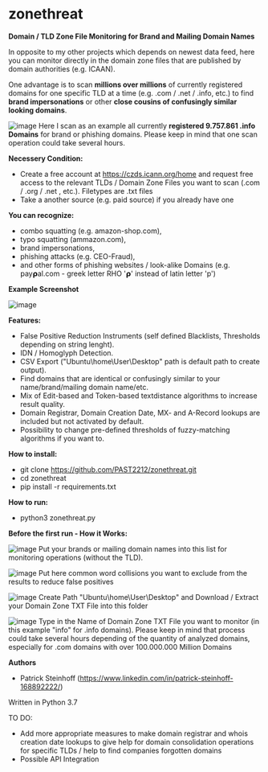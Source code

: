 # zonethreat
**Domain / TLD Zone File Monitoring for Brand and Mailing Domain Names**

In opposite to my other projects which depends on newest data feed, here you can monitor directly in the domain zone files that are published by domain authorities (e.g. ICAAN).

One advantage is to scan **millions over millions** of currently registered domains for one specific TLD at a time (e.g. .com / .net / .info, etc.) to find **brand impersonations** or other **close cousins of confusingly similar looking domains**. 

![image](https://user-images.githubusercontent.com/124390875/219959254-7ad12944-f42f-4b2e-95e7-ca2741927d04.png)
Here I scan as an example all currently **registered 9.757.861 .info Domains** for brand or phishing domains. Please keep in mind that one scan operation could take several hours.

**Necessery Condition:**
- Create a free account at https://czds.icann.org/home and request free access to the relevant TLDs / Domain Zone Files you want to scan (.com / .org / .net , etc.). Filetypes are .txt files
- Take a another source (e.g. paid source) if you already have one

**You can recognize:**
- combo squatting (e.g. amazon-shop.com), 
- typo squatting (ammazon.com), 
- brand impersonations, 
- phishing attacks (e.g. CEO-Fraud),
- and other forms of phishing websites / look-alike Domains (e.g. 𝗉ay𝞀al.com - greek letter RHO '𝞀' instead of latin letter 'p')

**Example Screenshot**

![image](https://user-images.githubusercontent.com/124390875/219959586-d78cbaac-20ae-4092-ae4e-b58ad1fdb19d.png)


**Features:**
- False Positive Reduction Instruments (self defined Blacklists, Thresholds depending on string lenght).
- IDN / Homoglyph Detection.
- CSV Export ("Ubuntu\home\User\Desktop" path is default path to create output).
- Find domains that are identical or confusingly similar to your name/brand/mailing domain name/etc.
- Mix of Edit-based and Token-based textdistance algorithms to increase result quality.
- Domain Registrar, Domain Creation Date, MX- and A-Record lookups are included but not activated by default.
- Possibility to change pre-defined thresholds of fuzzy-matching algorithms if you want to.

**How to install:**
- git clone https://github.com/PAST2212/zonethreat.git
- cd zonethreat
- pip install -r requirements.txt

**How to run:**
- python3 zonethreat.py

**Before the first run - How it Works:**

![image](https://user-images.githubusercontent.com/124390875/216693263-1f4b68dd-ac95-4bda-8887-dba1044b3103.png)
Put your brands or mailing domain names into this list for monitoring operations (without the TLD).


![image](https://user-images.githubusercontent.com/124390875/216693388-b5543d15-26a0-410d-a62b-6e3764b713b6.png)
Put here common word collisions you want to exclude from the results to reduce false positives


![image](https://user-images.githubusercontent.com/124390875/219960676-1111ff7d-d07e-427f-8d6d-3d32c3c28346.png)
Create Path "Ubuntu\home\User\Desktop" and Download / Extract your Domain Zone TXT File into this folder


![image](https://user-images.githubusercontent.com/124390875/219960853-0c7a058c-a3bb-47a4-bb4d-fd6ea677b47f.png)
Type in the Name of Domain Zone TXT File you want to monitor (in this example "info" for .info domains). Please keep in mind that process could take several hours depending of the quantity of analyzed domains, especially for .com domains with over 100.000.000 Million Domains


**Authors**
- Patrick Steinhoff (https://www.linkedin.com/in/patrick-steinhoff-168892222/)

Written in Python 3.7

TO DO:
- Add more appropriate measures to make domain registrar and whois creation date lookups to give help for domain consolidation operations for specific TLDs / help to find companies forgotten domains
- Possible API Integration
